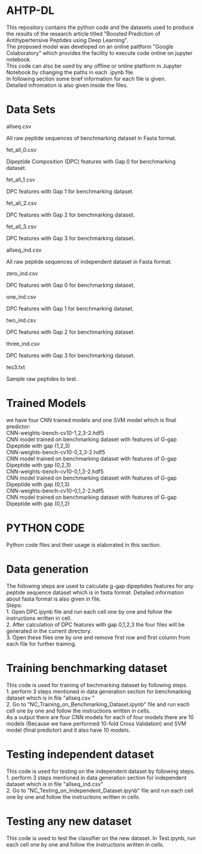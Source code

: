 # AHTP-DL 
This repository contains the python code and the datasets used to produce the results of the research article titled "Boosted Prediction of Antihypertensive Peptides using Deep Learning". </br> The proposed model was developed on an online paltform "Google Colaboratory" which provides the facility to execute code online on jupyter notebook. </br> This code can also be used by any offline or online platform in Jupyter Notebook by changing the paths in each .ipynb file. </br> In following section some brief information for each file is given. </br> Detailed infromation is also given inside the files.
# Data Sets
allseq.csv

All raw peptide sequences of benchmarking dataset in Fasta format.

fet_all_0.csv

Dipeptide Composition (DPC) features with Gap 0 for benchmarking dataset.

fet_all_1.csv

DPC features with Gap 1 for benchmarking dataset.

fet_all_2.csv

DPC features with Gap 2 for benchmarking dataset.

fet_all_3.csv

DPC features with Gap 3 for benchmarking dataset.

allseq_ind.csv

All raw peptide sequences of independent dataset in Fasta format.

zero_ind.csv

DPC features with Gap 0 for benchmarking dataset.

one_ind.csv

DPC features with Gap 1 for benchmarking dataset.

two_ind.csv

DPC features with Gap 2 for benchmarking dataset.

three_ind.csv

DPC features with Gap 3 for benchmarking dataset.

tes3.txt

Sample raw peptides to test.

# Trained Models 
we have four CNN trained models and one SVM model which is final predictor: 
</br> CNN-weights-bench-cv10-1,2,3-2.hdf5 </br> CNN model trained on benchmarking dataset with features of G-gap Dipeptide with gap (1,2,3) </br> CNN-weights-bench-cv10-0,2,3-2.hdf5 </br> CNN model trained on benchmarking dataset with features of G-gap Dipeptide with gap (0,2,3) </br> CNN-weights-bench-cv10-0,1,3-2.hdf5 </br> CNN model trained on benchmarking dataset with features of G-gap Dipeptide with gap (0,1,3)
</br> CNN-weights-bench-cv10-0,1,2-2.hdf5 </br> CNN model trained on benchmarking dataset with features of G-gap Dipeptide with gap (0,1,2)

# PYTHON CODE
Python code files and their usage is elaborated in this section.

# Data generation
The following steps are used to calculate g-gap dipeptides features for any peptide sequence dataset which is in fasta format. Detailed information about fasta format is also given in file. </br> Steps: </br> 1. Open DPC.ipynb file and run each cell one by one and follow the instructions written in cell. </br> 2. After calculation of DPC features with gap 0,1,2,3 the four files will be generated in the current directory. </br> 3. Open these files one by one and remove first row and first column from each file for further training.

# Training benchmarking dataset
This code is used for training of bechmarking dataset by following steps. </br> 1. perform 3 steps mentioned in data generation section for benchmarking dataset which is in file "allseq.csv " </br> 2. Go to "NC_Training_on_Benchmarking_Dataset.ipynb" file and run each cell one by one and follow the instructions written in cells. </br> As a output there are four CNN models for each of four models there are 10 models (Because we have performed 10-fold Cross Validation) and SVM model (final predictor) and it also have 10 models.
# Testing independent dataset
This code is used for testing on the independent dataset by following steps. </br> 1. perform 3 steps mentioned in data generation section for independent dataset which is in file "allseq_ind.csv" </br> 2. Go to "NC_Testing_on_Independent_Dataset.ipynb" file and run each cell one by one and follow the instructions written in cells.
# Testing any new dataset
This code is used to test the classifier on the new dataset. In Test.ipynb, run each cell one by one and follow the instructions written in cells.
